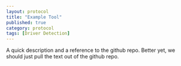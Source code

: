 ```yaml
---
layout: protocol
title: "Example Tool"
published: true
category: protocol
tags: [Driver Detection]
---
```


A quick description and a reference to the github repo.  Better yet, we should just pull the text out of the github repo.